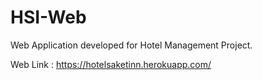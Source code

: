# HSI-Web

Web Application developed for Hotel Management Project.

Web Link : https://hotelsaketinn.herokuapp.com/
